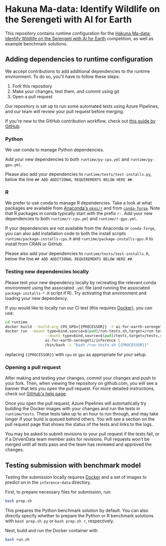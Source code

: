 # Hakuna Ma-data: Identify Wildlife on the Serengeti with AI for Earth

This repository contains runtime configuration for the [Hakuna Ma-data: Identify Wildlife on the Serengeti with AI for Earth](https://www.drivendata.org/competitions/59/camera-trap-serengeti/) competition, as well as example benchmark solutions.

## Adding dependencies to runtime configuration

We accept contributions to add additional dependencies to the runtime environment. To do so, you'll have to follow these steps:

1. Fork this repository
2. Make your changes, test them, and commit using git
3. Open a pull request

Our repository is set up to run some automated tests using Azure Pipelines, and our team will review your pull request before merging.

If you're new to the GitHub contribution workflow, check out [this guide by GitHub](https://guides.github.com/activities/forking/).

### Python

We use conda to manage Python dependencies.

Add your new dependencies to both `runtime/py-cpu.yml` and `runtime/py-gpu.yml`.

Please also add your dependencies to `runtime/tests/test-installs.py`, below the line `## ADD ADDITIONAL REQUIREMENTS BELOW HERE ##`.

### R

We prefer to use conda to manage R dependencies. Take a look at what packages are available from [Anaconda's `pkgs/r`](https://repo.anaconda.com/pkgs/r/) and from [`conda-forge`](https://conda-forge.org/feedstocks/). Note that R packages in conda typically start with the prefix `r-`. Add your new dependencies to both `runtime/r-cpu.yml` and `runtime/r-gpu.yml`.

If your dependencies are not available from the Anaconda or `conda-forge`, you can also add installation code to both the install scripts `runtime/package-installs-cpu.R` and `runtime/package-installs-gpu.R` to install from CRAN or GitHub.

Please also add your dependencies to `runtime/tests/test-installs.R`, below the line `## ADD ADDITIONAL REQUIREMENTS BELOW HERE ##`.

### Testing new dependencies locally

Please test your new dependency locally by recreating the relevant conda environment using the associated `.yml` file (and running the associated `package-installs-*.R` script if R). Try activating that environment and loading your new dependency.

If you would like to locally run our CI test (this requires [Docker](https://www.docker.com/products/docker-desktop)), you can use:

```bash
cd runtime
docker build --build-arg CPU_GPU={{PROCESSOR}} -t ai-for-earth-serengeti/inference .
docker run --mount type=bind,source=$(pwd)/run-tests.sh,target=/run-tests.sh,readonly \
                  --mount type=bind,source=$(pwd)/tests,target=/tests,readonly \
                  ai-for-earth-serengeti/inference \
                  /bin/bash -c "bash /run-tests.sh {{PROCESSOR}}"
```

replacing `{{PROCESSOR}}` with `cpu` or `gpu` as appropriate for your setup.

### Opening a pull request

After making and testing your changes, commit your changes and push to your fork. Then, when viewing the repository on github.com, you will see a banner that lets you open the pull request. For more detailed instructions, check out [GitHub's help page](https://help.github.com/en/articles/creating-a-pull-request-from-a-fork).

Once you open the pull request, Azure Pipelines will automatically try building the Docker images with your changes and run the tests in `runtime/tests`. These tests take up to an hour to run through, and may take longer if your build is queued behind others. You will see a section on the pull request page that shows the status of the tests and links to the logs.

You may be asked to submit revisions to your pull request if the tests fail, or if a DrivenData team member asks for revisions. Pull requests won't be merged until all tests pass and the team has reviewed and approved the changes.

## Testing submission with benchmark model

Testing the submission locally requires [Docker](https://www.docker.com/products/docker-desktop) and a set of images to predict on in the `inference-data` directory.

First, to prepare necessary files for submission, run:

```bash
bash prep.sh
```

This prepares the Python benchmark solution by default. You can also directly specify whether to prepare the Python or R benchmark solutions with `bash prep.sh py` or `bash prep.sh r`, respectively.

Next, build and run the Docker container with

```bash
bash run.sh
```
